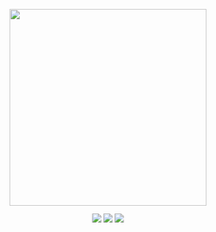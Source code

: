 <p align="center"><img src="https://github.com/moaik/moant/raw/master/moto.svg?sanitize=true" width=350 height=350></p>
<p align="center">
    <a href="https://packagist.org/packages/moaik/molib"><img src="https://poser.pugx.org/moaik/molib/v/stable.svg"></a>
    <a href="https://packagist.org/packages/moaik/molib"><img src="https://poser.pugx.org/moaik/molib/downloads.svg"></a>
    <a href="https://packagist.org/packages/moaik/molib"><img src="https://poser.pugx.org/moaik/molib/license.svg"></a>
</p>
